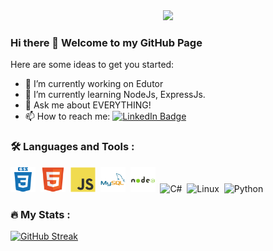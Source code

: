 <div id="header" align="center">
  <img src="https://media.giphy.com/media/ZeFG00TVXs54Pw4c8e/giphy.gif" width="300"/>
</div>

### Hi there 👋 Welcome to my GitHub Page

Here are some ideas to get you started:
- 🔭 I’m currently working on Edutor
- 🌱 I’m currently learning NodeJs, ExpressJs.
- 💬 Ask me about EVERYTHING! 
- 📫 How to reach me: <a href="https://www.linkedin.com/in/yonglin-xu/"><img src="https://img.shields.io/badge/LinkedIn-blue?style=for-the-badge&logo=linkedin&logoColor=white" alt="LinkedIn Badge"/></a>




### :hammer_and_wrench: Languages and Tools :
<div>
  <img src="https://github.com/devicons/devicon/blob/master/icons/css3/css3-plain-wordmark.svg"  title="CSS3" alt="CSS" width="40" height="40"/>&nbsp;
  <img src="https://github.com/devicons/devicon/blob/master/icons/html5/html5-original.svg" title="HTML5" alt="HTML" width="40" height="40"/>&nbsp;
  <img src="https://github.com/devicons/devicon/blob/master/icons/javascript/javascript-original.svg" title="JavaScript" alt="JavaScript" width="40" height="40"/>&nbsp;
  <img src="https://github.com/devicons/devicon/blob/master/icons/mysql/mysql-original-wordmark.svg" title="MySQL"  alt="MySQL" width="40" height="40"/>&nbsp;
  <img src="https://github.com/devicons/devicon/blob/master/icons/nodejs/nodejs-original-wordmark.svg" title="NodeJS" alt="NodeJS" width="40" height="40"/>&nbsp;
  <img src="https://icongr.am/devicon/csharp-original.svg?size=128&color=currentColor" title="C#" alt="C#" width="40" height="40"/>&nbsp;
  <img src="https://icongr.am/devicon/linux-original.svg?size=128&color=currentColor" title="Linux" alt="Linux" width="40" height="40"/>&nbsp;
  <img src="https://icongr.am/devicon/python-original-wordmark.svg?size=128&color=currentColor" title="Python" alt="Python" width="40" height="40"/>&nbsp;
</div>




### :fire: My Stats :
[![GitHub Streak](http://github-readme-streak-stats.herokuapp.com?user=yonglinnnnnn&theme=light&background=ffffff)](https://git.io/streak-stats)
<!-- [![Top Langs](https://github-readme-stats.vercel.app/api/top-langs/?username=yonglinnnnnn&layout=compact&theme=vision-friendly-light)](https://github.com/anuraghazra/github-readme-stats) -->




